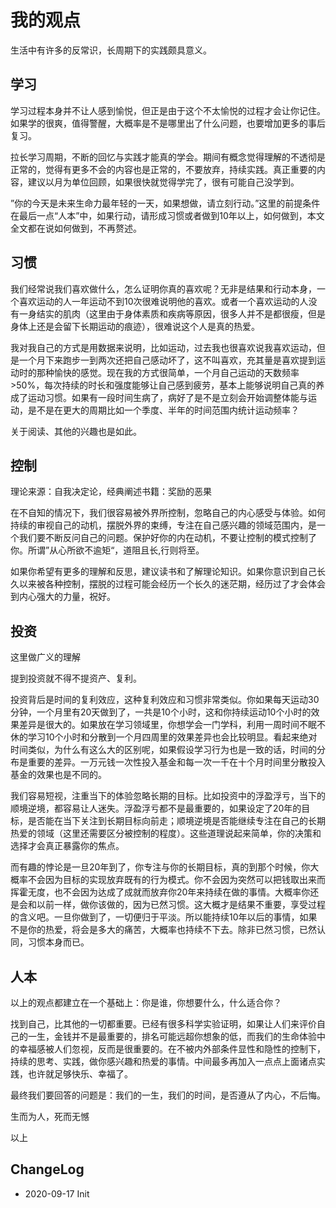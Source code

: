 # 我的观点

生活中有许多的反常识，长周期下的实践颇具意义。

## 学习

学习过程本身并不让人感到愉悦，但正是由于这个不太愉悦的过程才会让你记住。如果学的很爽，值得警醒，大概率是不是哪里出了什么问题，也要增加更多的事后复习。

拉长学习周期，不断的回忆与实践才能真的学会。期间有概念觉得理解的不透彻是正常的，觉得有更多不会的内容也是正常的，不要放弃，持续实践。真正重要的内容，建议以月为单位回顾，如果很快就觉得学完了，很有可能自己没学到。

”你的今天是未来生命力最年轻的一天，如果想做，请立刻行动。”这里的前提条件在最后一点“人本”中，如果行动，请形成习惯或者做到10年以上，如何做到，本文全文都在说如何做到，不再赘述。

## 习惯

我们经常说我们喜欢做什么，怎么证明你真的喜欢呢？无非是结果和行动本身，一个喜欢运动的人一年运动不到10次很难说明他的喜欢。或者一个喜欢运动的人没有一身结实的肌肉（这里由于身体素质和疾病等原因，很多人并不是都很瘦，但是身体上还是会留下长期运动的痕迹），很难说这个人是真的热爱。

我对我自己的方式是用数据来说明，比如运动，过去我也很喜欢说我喜欢运动，但是一个月下来跑步一到两次还把自己感动坏了，这不叫喜欢，充其量是喜欢提到运动时的那种愉快的感觉。现在我的方式很简单，一个月自己运动的天数频率>50%，每次持续的时长和强度能够让自己感到疲劳，基本上能够说明自己真的养成了运动习惯。如果有一段时间生病了，病好了是不是立刻会开始调整体能与运动，是不是在更大的周期比如一个季度、半年的时间范围内统计运动频率？

关于阅读、其他的兴趣也是如此。

## 控制

理论来源：自我决定论，经典阐述书籍：奖励的恶果

在不自知的情况下，我们很容易被外界所控制，忽略自己的内心感受与体验。如何持续的审视自己的动机，摆脱外界的束缚，专注在自己感兴趣的领域范围内，是一个我们要不断反问自己的问题。保护好你的内在动机，不要让控制的模式控制了你。所谓”从心所欲不逾矩“，道阻且长,行则将至。

如果你希望有更多的理解和反思，建议读书和了解理论知识。如果你意识到自己长久以来被各种控制，摆脱的过程可能会经历一个长久的迷茫期，经历过了才会体会到内心强大的力量，祝好。

## 投资

这里做广义的理解

提到投资就不得不提资产、复利。

投资背后是时间的复利效应，这种复利效应和习惯非常类似。你如果每天运动30分钟，一个月里有20天做到了，一共是10个小时，这和你持续运动10个小时的效果差异是很大的。如果放在学习领域里，你想学会一门学科，利用一周时间不眠不休的学习10个小时和分散到一个月四周里的效果差异也会比较明显。看起来绝对时间类似，为什么有这么大的区别呢，如果假设学习行为也是一致的话，时间的分布是重要的差异。一万元钱一次性投入基金和每一次一千在十个月时间里分散投入基金的效果也是不同的。

我们容易短视，注重当下的体验忽略长期的目标。比如投资中的浮盈浮亏，当下的顺境逆境，都容易让人迷失。浮盈浮亏都不是最重要的，如果设定了20年的目标，是否能在当下关注到长期目标向前走；顺境逆境是否能继续专注在自己的长期热爱的领域（这里还需要区分被控制的程度）。这些道理说起来简单，你的决策和选择才会真正暴露你的焦点。

而有趣的悖论是一旦20年到了，你专注与你的长期目标，真的到那个时候，你大概率不会因为目标的实现放弃既有的行为模式。你不会因为突然可以把钱取出来而挥霍无度，也不会因为达成了成就而放弃你20年来持续在做的事情。大概率你还是会和以前一样，做你该做的，因为已然习惯。这大概才是结果不重要，享受过程的含义吧。一旦你做到了，一切便归于平淡。所以能持续10年以后的事情，如果不是你的热爱，将会是多大的痛苦，大概率也持续不下去。除非已然习惯，已然认同，习惯本身而已。

## 人本

以上的观点都建立在一个基础上：你是谁，你想要什么，什么适合你？

找到自己，比其他的一切都重要。已经有很多科学实验证明，如果让人们来评价自己的一生，金钱并不是最重要的，排名可能远超你想象的低，而我们的生命体验中的幸福感被人们忽视，反而是很重要的。在不被内外部条件显性和隐性的控制下，持续的思考、实践，做你感兴趣和热爱的事情。中间最多再加入一点点上面诸点实践，也许就足够快乐、幸福了。

最终我们要回答的问题是：我们的一生，我们的时间，是否遵从了内心，不后悔。

生而为人，死而无憾

以上

## ChangeLog

* 2020-09-17 Init